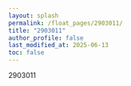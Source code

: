 ```yaml
---
layout: splash
permalink: /float_pages/2903011/
title: "2903011"
author_profile: false
last_modified_at: 2025-06-13
toc: false
---
```

 
2903011
